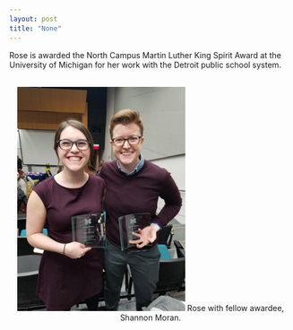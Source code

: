 ```yaml
---
layout: post
title: "None"
---
```

Rose is awarded the North Campus Martin Luther King Spirit Award at the University of Michigan for her work with the Detroit public school system.

<br>
<center>
<img src="../assets/gallery/MLK.jpg" alt="Rose and fellow winner Shannon Moran at the Awards Ceremony" style="width:300px" class="center">
Rose with fellow awardee, Shannon Moran.
</center>
